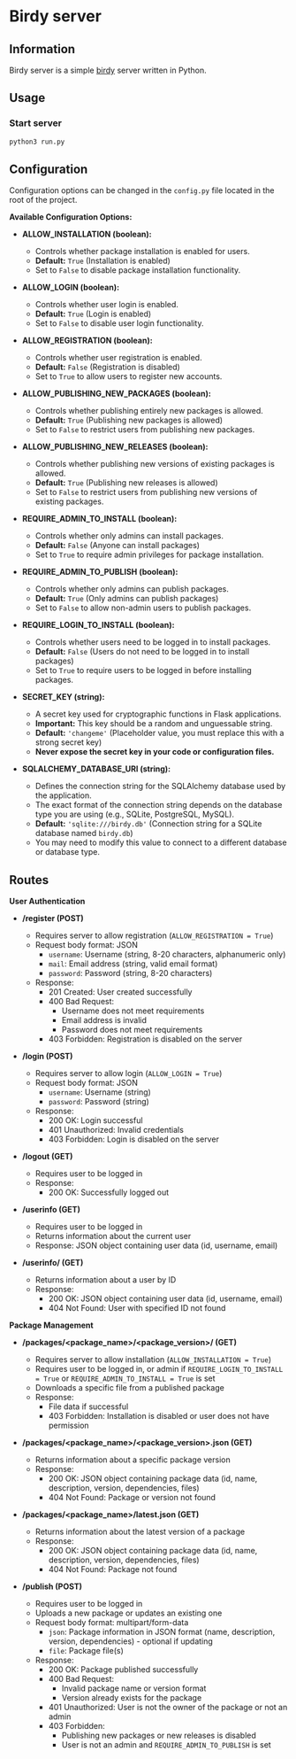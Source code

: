 # Birdy server

## Information

Birdy server is a simple [birdy](https://github.com/swiftosproject/birdy) server written in Python. 

## Usage

### Start server

```bash
python3 run.py
```

## Configuration

Configuration options can be changed in the `config.py` file located in the root of the project.

**Available Configuration Options:**

* **ALLOW_INSTALLATION (boolean):**
    * Controls whether package installation is enabled for users.
    * **Default:** `True` (Installation is enabled)
    * Set to `False` to disable package installation functionality.

* **ALLOW_LOGIN (boolean):**
    * Controls whether user login is enabled.
    * **Default:** `True` (Login is enabled)
    * Set to `False` to disable user login functionality.

* **ALLOW_REGISTRATION (boolean):**
    * Controls whether user registration is enabled.
    * **Default:** `False` (Registration is disabled)
    * Set to `True` to allow users to register new accounts.

* **ALLOW_PUBLISHING_NEW_PACKAGES (boolean):**
    * Controls whether publishing entirely new packages is allowed.
    * **Default:** `True` (Publishing new packages is allowed)
    * Set to `False` to restrict users from publishing new packages.

* **ALLOW_PUBLISHING_NEW_RELEASES (boolean):**
    * Controls whether publishing new versions of existing packages is allowed.
    * **Default:** `True` (Publishing new releases is allowed)
    * Set to `False` to restrict users from publishing new versions of existing packages.

* **REQUIRE_ADMIN_TO_INSTALL (boolean):**
    * Controls whether only admins can install packages.
    * **Default:** `False` (Anyone can install packages)
    * Set to `True` to require admin privileges for package installation.

* **REQUIRE_ADMIN_TO_PUBLISH (boolean):**
    * Controls whether only admins can publish packages.
    * **Default:** `True` (Only admins can publish packages)
    * Set to `False` to allow non-admin users to publish packages.

* **REQUIRE_LOGIN_TO_INSTALL (boolean):**
    * Controls whether users need to be logged in to install packages.
    * **Default:** `False` (Users do not need to be logged in to install packages)
    * Set to `True` to require users to be logged in before installing packages.

* **SECRET_KEY (string):**
    * A secret key used for cryptographic functions in Flask applications.
    * **Important:** This key should be a random and unguessable string.
    * **Default:** `'changeme'` (Placeholder value, you must replace this with a strong secret key)
    * **Never expose the secret key in your code or configuration files.**

* **SQLALCHEMY_DATABASE_URI (string):**
    * Defines the connection string for the SQLAlchemy database used by the application.
    * The exact format of the connection string depends on the database type you are using (e.g., SQLite, PostgreSQL, MySQL).
    * **Default:** `'sqlite:///birdy.db'` (Connection string for a SQLite database named `birdy.db`)
    * You may need to modify this value to connect to a different database or database type.

## Routes

**User Authentication**

* **/register (POST)**
    * Requires server to allow registration (`ALLOW_REGISTRATION = True`)
    * Request body format: JSON
        * `username`: Username (string, 8-20 characters, alphanumeric only)
        * `mail`: Email address (string, valid email format)
        * `password`: Password (string, 8-20 characters)
    * Response:
        * 201 Created: User created successfully
        * 400 Bad Request:
            * Username does not meet requirements
            * Email address is invalid
            * Password does not meet requirements
        * 403 Forbidden: Registration is disabled on the server

* **/login (POST)**
    * Requires server to allow login (`ALLOW_LOGIN = True`)
    * Request body format: JSON
        * `username`: Username (string)
        * `password`: Password (string)
    * Response:
        * 200 OK: Login successful
        * 401 Unauthorized: Invalid credentials
        * 403 Forbidden: Login is disabled on the server

* **/logout (GET)**
    * Requires user to be logged in
    * Response:
        * 200 OK: Successfully logged out

* **/userinfo (GET)**
    * Requires user to be logged in
    * Returns information about the current user
    * Response: JSON object containing user data (id, username, email)

* **/userinfo/<id> (GET)**
    * Returns information about a user by ID
    * Response:
        * 200 OK: JSON object containing user data (id, username, email)
        * 404 Not Found: User with specified ID not found

**Package Management**

* **/packages/<package_name>/<package_version>/<filename> (GET)**
    * Requires server to allow installation (`ALLOW_INSTALLATION = True`)
    * Requires user to be logged in, or admin if `REQUIRE_LOGIN_TO_INSTALL = True` or `REQUIRE_ADMIN_TO_INSTALL = True` is set
    * Downloads a specific file from a published package
    * Response:
        * File data if successful
        * 403 Forbidden: Installation is disabled or user does not have permission
    
* **/packages/<package_name>/<package_version>.json (GET)**
    * Returns information about a specific package version
    * Response:
        * 200 OK: JSON object containing package data (id, name, description, version, dependencies, files)
        * 404 Not Found: Package or version not found

* **/packages/<package_name>/latest.json (GET)**
    * Returns information about the latest version of a package
    * Response:
        * 200 OK: JSON object containing package data (id, name, description, version, dependencies, files)
        * 404 Not Found: Package not found

* **/publish (POST)**
    * Requires user to be logged in
    * Uploads a new package or updates an existing one
    * Request body format: multipart/form-data
        * `json`: Package information in JSON format (name, description, version, dependencies) - optional if updating
        * `file`: Package file(s)
    * Response:
        * 200 OK: Package published successfully
        * 400 Bad Request:
            * Invalid package name or version format
            * Version already exists for the package
        * 401 Unauthorized: User is not the owner of the package or not an admin
        * 403 Forbidden:
            * Publishing new packages or new releases is disabled
            * User is not an admin and `REQUIRE_ADMIN_TO_PUBLISH` is set
